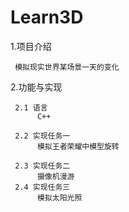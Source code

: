# Learn3D

1.项目介绍
        
     模拟现实世界某场景一天的变化
     
     
2.功能与实现

     2.1 语言
          C++
     
     2.2 实现任务一
          模拟王者荣耀中模型旋转
    
     2.3 实现任务二
          摄像机漫游
     2.4 实现任务三
          模拟太阳光照
   
     
